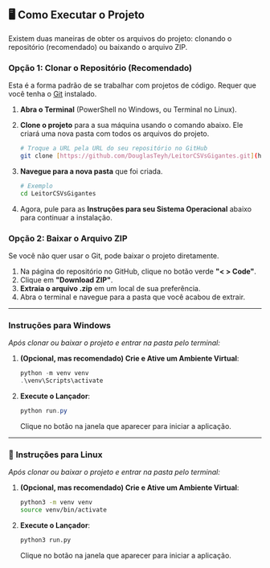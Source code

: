 ## 🖥️ Como Executar o Projeto

Existem duas maneiras de obter os arquivos do projeto: clonando o repositório (recomendado) ou baixando o arquivo ZIP.

### Opção 1: Clonar o Repositório (Recomendado)

Esta é a forma padrão de se trabalhar com projetos de código. Requer que você tenha o [Git](https://git-scm.com/) instalado.

1.  **Abra o Terminal** (PowerShell no Windows, ou Terminal no Linux).

2.  **Clone o projeto** para a sua máquina usando o comando abaixo. Ele criará uma nova pasta com todos os arquivos do projeto.
    
    ```bash
    # Troque a URL pela URL do seu repositório no GitHub
    git clone [https://github.com/DouglasTeyh/LeitorCSVsGigantes.git](https://github.com/DouglasTeyh/LeitorCSVsGigantes.git)
    ```

3.  **Navegue para a nova pasta** que foi criada.
    ```bash
    # Exemplo
    cd LeitorCSVsGigantes
    ```
4.  Agora, pule para as **Instruções para seu Sistema Operacional** abaixo para continuar a instalação.


### Opção 2: Baixar o Arquivo ZIP

Se você não quer usar o Git, pode baixar o projeto diretamente.

1.  Na página do repositório no GitHub, clique no botão verde **"< > Code"**.
2.  Clique em **"Download ZIP"**.
3.  **Extraia o arquivo .zip** em um local de sua preferência.
4.  Abra o terminal e navegue para a pasta que você acabou de extrair.

---

###  **Instruções para Windows**

*Após clonar ou baixar o projeto e entrar na pasta pelo terminal:*

1.  **(Opcional, mas recomendado) Crie e Ative um Ambiente Virtual**:
    ```powershell
    python -m venv venv
    .\venv\Scripts\activate
    ```
2.  **Execute o Lançador**:
    ```powershell
    python run.py
    ```
    Clique no botão na janela que aparecer para iniciar a aplicação.

---

### 🐧 **Instruções para Linux**

*Após clonar ou baixar o projeto e entrar na pasta pelo terminal:*

1.  **(Opcional, mas recomendado) Crie e Ative um Ambiente Virtual**:
    ```bash
    python3 -m venv venv
    source venv/bin/activate
    ```
2.  **Execute o Lançador**:
    ```bash
    python3 run.py
    ```
    Clique no botão na janela que aparecer para iniciar a aplicação.
